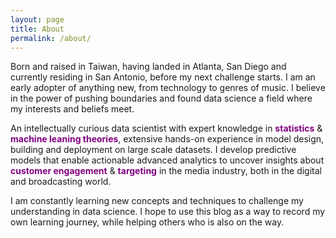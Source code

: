 ```yaml
---
layout: page
title: About
permalink: /about/
---
```


Born and raised in Taiwan, having landed in Atlanta, San Diego and currently residing in San Antonio, before my next challenge starts. I am an early adopter of anything new, from technology to genres of music. I believe in the power of pushing boundaries and found data science a field where my interests and beliefs meet.

An intellectually curious data scientist with expert knowledge in  <span style="color:purple">**statistics**</span> & <span style="color:purple">**machine leaning theories**</span>, extensive hands-on experience in model design, building and deployment on large scale datasets. I develop predictive models that enable actionable advanced analytics to uncover insights about <span style="color:purple">**customer engagement**</span> & <span style="color:purple">**targeting**</span> in the media industry, both in the digital and broadcasting world.

I am constantly learning new concepts and techniques to challenge my understanding in data science. I hope to use this blog as a way to record my own learning journey, while helping others who is also on the way.
